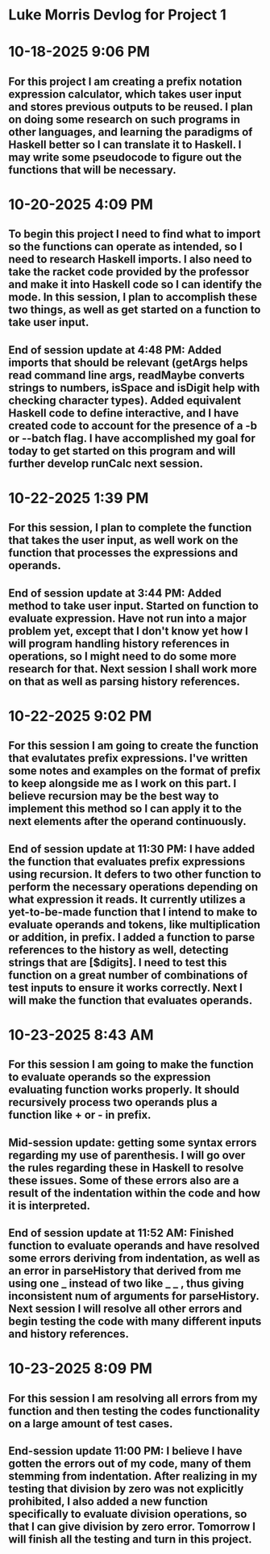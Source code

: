 # Luke Morris Devlog for Project 1

# 10-18-2025 9:06 PM
## For this project I am creating a prefix notation expression calculator, which takes user input and stores previous outputs to be reused. I plan on doing some research on such programs in other languages, and learning the paradigms of Haskell better so I can translate it to Haskell. I may write some pseudocode to figure out the functions that will be necessary.

# 10-20-2025 4:09 PM
## To begin this project I need to find what to import so the functions can operate as intended, so I need to research Haskell imports. I also need to take the racket code provided by the professor and make it into Haskell code so I can identify the mode. In this session, I plan to accomplish these two things, as well as get started on a function to take user input.

## End of session update at 4:48 PM: Added imports that should be relevant (getArgs helps read command line args, readMaybe converts strings to numbers, isSpace and isDigit help with checking character types). Added equivalent Haskell code to define interactive, and I have created code to account for the presence of a -b or --batch flag. I have accomplished my goal for today to get started on this program and will further develop runCalc next session.

# 10-22-2025 1:39 PM
## For this session, I plan to complete the function that takes the user input, as well work on the function that processes the expressions and operands.

## End of session update at 3:44 PM: Added method to take user input. Started on function to evaluate expression. Have not run into a major problem yet, except that I don't know yet how I will program handling history references in operations, so I might need to do some more research for that. Next session I shall work more on that as well as parsing history references.

# 10-22-2025 9:02 PM
## For this session I am going to create the function that evalutates prefix expressions. I've written some notes and examples on the format of prefix to keep alongside me as I work on this part. I believe recursion may be the best way to implement this method so I can apply it to the next elements after the operand continuously.

## End of session update at 11:30 PM: I have added the function that evaluates prefix expressions using recursion. It defers to two other function to perform the necessary operations depending on what expression it reads. It currently utilizes a yet-to-be-made function that I intend to make to evaluate operands and tokens, like multiplication or addition, in prefix. I added a function to parse references to the history as well, detecting strings that are [$digits]. I need to test this function on a great number of combinations of test inputs to ensure it works correctly. Next I will make the function that evaluates operands.

# 10-23-2025 8:43 AM
## For this session I am going to make the function to evaluate operands so the expression evaluating function works properly. It should recursively process two operands plus a function like + or - in prefix.

## Mid-session update: getting some syntax errors regarding my use of parenthesis. I will go over the rules regarding these in Haskell to resolve these issues. Some of these errors also are a result of the indentation within the code and how it is interpreted.

## End of session update at 11:52 AM: Finished function to evaluate operands and have resolved some errors deriving from indentation, as well as an error in parseHistory that derived from me using one _ instead of two like _ _ , thus giving inconsistent num of arguments for parseHistory. Next session I will resolve all other errors and begin testing the code with many different inputs and history references.

# 10-23-2025 8:09 PM
## For this session I am resolving all errors from my function and then testing the codes functionality on a large amount of test cases.

## End-session update 11:00 PM: I believe I have gotten the errors out of my code, many of them stemming from indentation. After realizing in my testing that division by zero was not explicitly prohibited, I also added a new function specifically to evaluate division operations, so that I can give division by zero error. Tomorrow I will finish all the testing and turn in this project.
